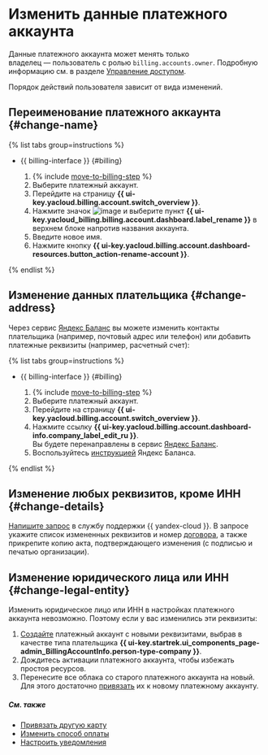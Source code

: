 # Изменить данные платежного аккаунта

Данные платежного аккаунта может менять только владелец — пользователь с ролью `billing.accounts.owner`. Подробную информацию см. в разделе [Управление доступом](../security/index.md).

Порядок действий пользователя зависит от вида изменений.

## Переименование платежного аккаунта {#change-name}

{% list tabs group=instructions %}

- {{ billing-interface }} {#billing}

  1. {% include [move-to-billing-step](../_includes/move-to-billing-step.md) %}
  1. Выберите платежный аккаунт.
  1. Перейдите на страницу **{{ ui-key.yacloud.billing.account.switch_overview }}**.
  1. Нажмите значок ![image](../../_assets/console-icons/ellipsis.svg) и выберите пункт **{{ ui-key.yacloud_billing.billing.account.dashboard.label_rename }}** в верхнем блоке напротив названия аккаунта. 
  1. Введите новое имя. 
  1. Нажмите кнопку **{{ ui-key.yacloud.billing.account.dashboard-resources.button_action-rename-account }}**.

{% endlist %}

## Изменение данных плательщика {#change-address}

Через сервис [Яндекс Баланс](https://balance.yandex.ru/) вы можете изменить контакты плательщика (например, почтовый адрес или телефон) или добавить платежные реквизиты (например, расчетный счет):

{% list tabs group=instructions %}

- {{ billing-interface }} {#billing}
  
  1. {% include [move-to-billing-step](../_includes/move-to-billing-step.md) %}
  1. Выберите платежный аккаунт.
  1. Перейдите на страницу **{{ ui-key.yacloud.billing.account.switch_overview }}**.
  1. Нажмите ссылку **{{ ui-key.yacloud.billing.account.dashboard-info.company_label_edit_ru }}**. <br/>Вы будете перенаправлены в сервис [Яндекс Баланс](https://balance.yandex.ru/).
  1. Воспользуйтесь [инструкцией](https://yandex.ru/support/balance/operations/change-data.html) Яндекс Баланса.

{% endlist %}

## Изменение любых реквизитов, кроме ИНН {#change-details}

[Напишите запрос](../qa/common.md) в службу поддержки {{ yandex-cloud }}. В запросе укажите список измененных реквизитов и номер [договора](../concepts/contract.md), а также прикрепите копию акта, подтверждающего изменения (с подписью и печатью организации).

## Изменение юридического лица или ИНН {#change-legal-entity}

Изменить юридическое лицо или ИНН в настройках платежного аккаунта невозможно. Поэтому если у вас изменились эти реквизиты:
1. [Создайте](create-new-account.md) платежный аккаунт с новыми реквизитами, выбрав в качестве типа плательщика **{{ ui-key.startrek.ui_components_page-admin_BillingAccountInfo.person-type-company }}**.
1. Дождитесь активации платежного аккаунта, чтобы избежать простоя ресурсов.
1. Перенесите все облака со старого платежного аккаунта на новый. Для этого достаточно [привязать](pin-cloud.md) их к новому платежному аккаунту.

##### См. также

* [Привязать другую карту](pin-card.md)
* [Изменить способ оплаты](change-payment-method.md)
* [Настроить уведомления](budgets.md)